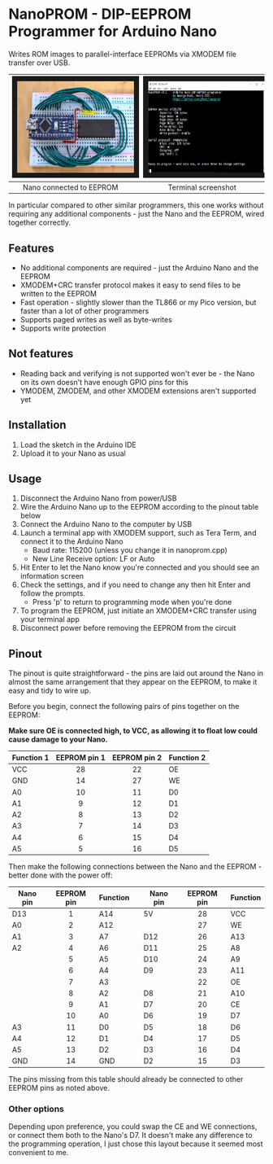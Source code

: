 NanoPROM - DIP-EEPROM Programmer for Arduino Nano
=================================================

Writes ROM images to parallel-interface EEPROMs via XMODEM file transfer over USB.

| <img src="doc/nanoprom_photo.jpg" alt="Arduino Nano connected to EEPROM" width="320" height="180" border="10" /> | | <img src="doc/terminal_screenshot.jpg" alt="Screenshot of terminal before programming EEPROM" width="320" height="180" border="10" /> |
|:----:|----|:----:|
| Nano connected to EEPROM | | Terminal screenshot |

In particular compared to other similar programmers, this one works without requiring 
any additional components - just the Nano and the EEPROM, wired together correctly.

Features
--------

* No additional components are required - just the Arduino Nano and the EEPROM
* XMODEM+CRC transfer protocol makes it easy to send files to be written to the EEPROM
* Fast operation - slightly slower than the TL866 or my Pico version, but faster than a lot of other programmers
* Supports paged writes as well as byte-writes
* Supports write protection

Not features
------------
* Reading back and verifying is not supported won't ever be - the Nano on its own doesn't have enough GPIO pins for this
* YMODEM, ZMODEM, and other XMODEM extensions aren't supported yet

Installation
------------
1. Load the sketch in the Arduino IDE
2. Upload it to your Nano as usual

Usage
-----
1. Disconnect the Arduino Nano from power/USB
2. Wire the Arduino Nano up to the EEPROM according to the pinout table below
3. Connect the Arduino Nano to the computer by USB
4. Launch a terminal app with XMODEM support, such as Tera Term, and connect it to the Arduino Nano
   * Baud rate: 115200 (unless you change it in nanoprom.cpp)
   * New Line Receive option: LF or Auto
5. Hit Enter to let the Nano know you're connected and you should see an information screen
6. Check the settings, and if you need to change any then hit Enter and follow the prompts.
   * Press 'p' to return to programming mode when you're done
7. To program the EEPROM, just initiate an XMODEM+CRC transfer using your terminal app
8. Disconnect power before removing the EEPROM from the circuit

Pinout
------
The pinout is quite straightforward - the pins are laid out around the Nano in almost 
the same arrangement that they appear on the EEPROM, to make it easy and tidy to wire up.

Before you begin, connect the following pairs of pins together on the EEPROM:

**Make sure OE is connected high, to VCC, as allowing it to float low could cause damage to your Nano.**

| Function 1 | EEPROM pin 1 | EEPROM pin 2 | Function 2 |
| ---------- |:------------:|:------------:| ---------- |
|    VCC     |      28      |      22      |     OE     | 
|    GND     |      14      |      27      |     WE     |
|     A0     |      10      |      11      |     D0     |
|     A1     |       9      |      12      |     D1     |
|     A2     |       8      |      13      |     D2     |
|     A3     |       7      |      14      |     D3     |
|     A4     |       6      |      15      |     D4     |
|     A5     |       5      |      16      |     D5     |

Then make the following connections between the Nano and the EEPROM - better done with the power off:

| Nano pin | EEPROM pin | Function |      | Nano pin | EEPROM pin | Function |
| -------- |:----------:| -------- | ---- | -------- |:----------:| -------- |
| D13      | 1  | A14    | | 5V       | 28 | VCC    |
| A0       | 2  | A12    | |          | 27 | WE     |
| A1       | 3  | A7     | | D12      | 26 | A13    |
| A2       | 4  | A6     | | D11      | 25 | A8     |
|          | 5  | A5     | | D10      | 24 | A9     |
|          | 6  | A4     | | D9       | 23 | A11    |
|          | 7  | A3     | |          | 22 | OE     |
|          | 8  | A2     | | D8       | 21 | A10    |
|          | 9  | A1     | | D7       | 20 | CE     |
|          | 10 | A0     | | D6       | 19 | D7     |
| A3       | 11 | D0     | | D5       | 18 | D6     |
| A4       | 12 | D1     | | D4       | 17 | D5     |
| A5       | 13 | D2     | | D3       | 16 | D4     |
| GND      | 14 | GND    | | D2       | 15 | D3     |

The pins missing from this table should already be connected to other EEPROM pins as noted above.

### Other options

Depending upon preference, you could swap the CE and WE connections, or connect
them both to the Nano's D7.  It doesn't make any difference to the programming
operation, I just chose this layout because it seemed most convenient to me.

